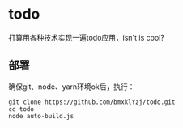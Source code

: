 # todo

打算用各种技术实现一遍todo应用，isn't is cool?

## 部署

确保git、node、yarn环境ok后，执行：

```shell
git clone https://github.com/bmxklYzj/todo.git
cd todo
node auto-build.js
```